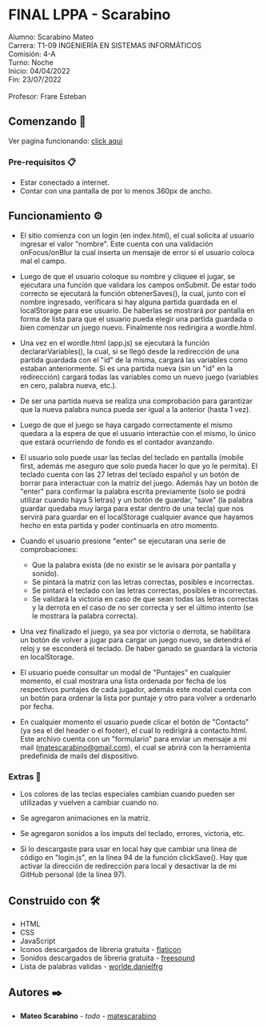 # FINAL LPPA - Scarabino

<p>Alumno: Scarabino Mateo<br>
Carrera: T1-09 INGENIERÍA EN SISTEMAS INFORMÁTICOS<br>
Comisión: 4-A<br>
Turno: Noche<br>
Inicio: 04/04/2022<br>
Fin: 23/07/2022<br>
<br>
Profesor: Frare Esteban
</p>

## Comenzando 🚀

Ver pagina funcionando: [click aqui](https://matescarabino.github.io/Wordle_Scarabino/index.html)

### Pre-requisitos 📋

- Estar conectado a internet.
- Contar con una pantalla de por lo menos 360px de ancho.

## Funcionamiento ⚙️

- El sitio comienza con un login (en index.html), el cual solicita al usuario ingresar el valor "nombre". Este cuenta con una validación onFocus/onBlur la cual inserta un mensaje de error si el usuario coloca mal el campo. 

- Luego de que el usuario coloque su nombre y cliquee el jugar, se ejecutara una función que validara los campos onSubmit. De estar todo correcto se ejecutará la función obtenerSaves(), la cual, junto con el nombre ingresado, verificara si hay alguna partida guardada en el localStorage para ese usuario. De haberlas se mostrará por pantalla en forma de lista para que el usuario pueda elegir una partida guardada o bien comenzar un juego nuevo. Finalmente nos redirigira a wordle.html.

- Una vez en el wordle.html (app.js) se ejecutará la función declararVariables(), la cual, si se llegó desde la redirección de una partida guardada con el "id" de la misma, cargará las variables como estaban anteriormente. Si es una partida nueva (sin un "id" en la redirección) cargará todas las variables como un nuevo juego (variables en cero, palabra nueva, etc.).

- De ser una partida nueva se realiza una comprobación para garantizar que la nueva palabra nunca pueda ser igual a la anterior (hasta 1 vez).

- Luego de que el juego se haya cargado correctamente el mismo quedara a la espera de que el usuario interactúe con el mismo, lo único que estará ocurriendo de fondo es el contador avanzando.

- El usuario solo puede usar las teclas del teclado en pantalla (mobile first, además me aseguro que solo pueda hacer lo que yo le permita). El teclado cuenta con las 27 letras del teclado español y un botón de borrar para interactuar con la matriz del juego.
Además hay un botón de "enter" para confirmar la palabra escrita previamente (solo se podrá utilizar cuando haya 5 letras) y un botón de guardar, "save" (la palabra guardar quedaba muy larga para estar dentro de una tecla) que nos servirá para guardar en el localStorage cualquier avance que hayamos hecho en esta partida y poder continuarla en otro momento.

- Cuando el usuario presione "enter" se ejecutaran una serie de comprobaciones:
    - Que la palabra exista (de no existir se le avisara por pantalla y sonido).
    - Se pintará la matriz con las letras correctas, posibles e incorrectas.
    - Se pintará el teclado con las letras correctas, posibles e incorrectas.
    - Se validará la victoria en caso de que sean todas las letras correctas y la derrota en el caso de no ser correcta y ser el último intento (se le mostrara la palabra correcta).

- Una vez finalizado el juego, ya sea por victoria o derrota, se habilitara un botón de volver a jugar para cargar un juego nuevo, se detendrá el reloj y se esconderá el teclado.
De haber ganado se guardará la victoria en localStorage.

- El usuario puede consultar un modal de "Puntajes" en cualquier momento, el cual mostrara una lista ordenada por fecha de los respectivos puntajes de cada jugador, además este modal cuenta con un botón para ordenar la lista por puntaje y otro para volver a ordenarlo por fecha.

- En cualquier momento el usuario puede clicar el botón de "Contacto" (ya sea el del header o el footer), el cual lo redirigirá a contacto.html. Este archivo cuenta con un "formulario" para enviar un mensaje a mi mail (matescarabino@gmail.com), el cual se abrirá con la herramienta predefinida de mails del dispositivo.

### Extras 🔩
- Los colores de las teclas especiales cambian cuando pueden ser utilizadas y vuelven a cambiar cuando no.

- Se agregaron animaciones en la matriz.

- Se agregaron sonidos a los imputs del teclado, errores, victoria, etc.

- Si lo descargaste para usar en local hay que cambiar una línea de código en "login.js", en la línea 94 de la función clickSave(). Hay que activar la dirección de redirección para local y desactivar la de mi GitHub personal (de la línea 97).

## Construido con 🛠️

- HTML 
- CSS 
- JavaScript
- Iconos descargados de libreria gratuita - [flaticon](https://www.flaticon.com/)
- Sonidos descargados de libreria gratuita - [freesound](https://freesound.org/) 
- Lista de palabras validas - [worlde.danielfrg](https://wordle.danielfrg.com/words/5.json)

## Autores ✒️

* **Mateo Scarabino** - *todo* - [matescarabino](https://github.com/matescarabino)

